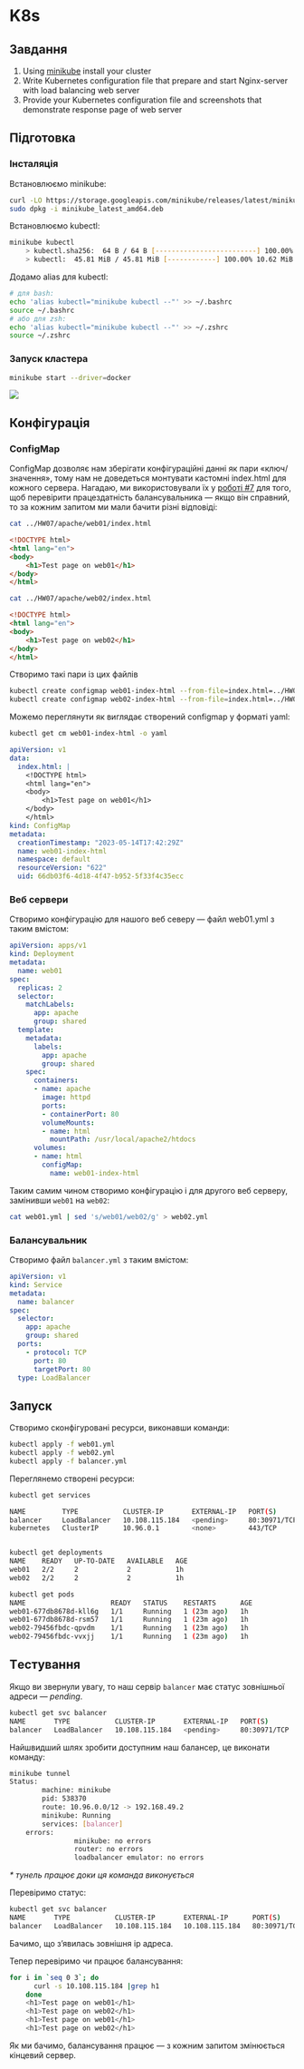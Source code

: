 # K8s
## Завдання

1. Using [minikube](https://minikube.sigs.k8s.io/) install your cluster
2. Write Kubernetes configuration file that prepare and start Nginx-server with load balancing web server
3. Provide your Kubernetes configuration file and screenshots that demonstrate response page of web server

## Підготовка
### Інсталяція
Встановлюємо minikube:
```bash
curl -LO https://storage.googleapis.com/minikube/releases/latest/minikube_latest_amd64.deb
sudo dpkg -i minikube_latest_amd64.deb
```
Встановлюємо kubectl:
```bash
minikube kubectl
    > kubectl.sha256:  64 B / 64 B [-------------------------] 100.00% ? p/s 0s
    > kubectl:  45.81 MiB / 45.81 MiB [------------] 100.00% 10.62 MiB p/s 4.5s
```
Додамо alias для kubectl:
```bash
# для bash:
echo 'alias kubectl="minikube kubectl --"' >> ~/.bashrc
source ~/.bashrc
# або для zsh:
echo 'alias kubectl="minikube kubectl --"' >> ~/.zshrc
source ~/.zshrc
```
### Запуск кластера

```bash
minikube start --driver=docker
```

![](./images/img_001.png)
<!--
```
😄  minikube v1.30.1 on Ubuntu 22.04
✨  Using the docker driver based on user configuration
📌  Using Docker driver with root privileges
👍  Starting control plane node minikube in cluster minikube
🚜  Pulling base image ...
💾  Downloading Kubernetes v1.26.3 preload ...
    > preloaded-images-k8s-v18-v1...:  397.02 MiB / 397.02 MiB  100.00% 9.66 Mi
    > gcr.io/k8s-minikube/kicbase...:  373.53 MiB / 373.53 MiB  100.00% 4.11 Mi
🔥  Creating docker container (CPUs=2, Memory=3900MB) ...
🐳  Preparing Kubernetes v1.26.3 on Docker 23.0.2 ...
    ▪ Generating certificates and keys ...
    ▪ Booting up control plane ...
    ▪ Configuring RBAC rules ...
🔗  Configuring bridge CNI (Container Networking Interface) ...
    ▪ Using image gcr.io/k8s-minikube/storage-provisioner:v5
🔎  Verifying Kubernetes components...
🌟  Enabled addons: storage-provisioner, default-storageclass
💡  kubectl not found. If you need it, try: 'minikube kubectl -- get pods -A'
🏄  Done! kubectl is now configured to use "minikube" cluster and "default" namespace by default
```
-->
## Конфігурація

### ConfigMap
ConfigMap дозволяє нам зберігати конфігураційні данні як пари «ключ/значення», тому нам не доведеться монтувати кастомні index.html для кожного сервера.
Нагадаю, ми використовували їх у [роботі #7](../HW07/README.md) для того, щоб перевірити працездатність балансувальника — якщо він справний, то за кожним запитом ми мали бачити різні відповіді:
```bash
cat ../HW07/apache/web01/index.html
```
```html
<!DOCTYPE html>
<html lang="en">
<body>
    <h1>Test page on web01</h1>
</body>
</html>
```
```bash
cat ../HW07/apache/web02/index.html
```
```html
<!DOCTYPE html>
<html lang="en">
<body>
    <h1>Test page on web02</h1>
</body>
</html>
```

Створимо такі пари із цих файлів
```bash
kubectl create configmap web01-index-html --from-file=index.html=../HW07/apache/web01/index.html
kubectl create configmap web02-index-html --from-file=index.html=../HW07/apache/web02/index.html
```
Можемо переглянути як виглядає створений configmap у форматі yaml:
```bash
kubectl get cm web01-index-html -o yaml
```
```yaml
apiVersion: v1
data:
  index.html: |
    <!DOCTYPE html>
    <html lang="en">
    <body>
        <h1>Test page on web01</h1>
    </body>
    </html>
kind: ConfigMap
metadata:
  creationTimestamp: "2023-05-14T17:42:29Z"
  name: web01-index-html
  namespace: default
  resourceVersion: "622"
  uid: 66db03f6-4d18-4f47-b952-5f33f4c35ecc
```

### Веб сервери

Створимо конфігурацію для нашого веб северу — файл web01.yml з таким вмістом:

```yaml
apiVersion: apps/v1
kind: Deployment
metadata:
  name: web01
spec:
  replicas: 2
  selector:
    matchLabels:
      app: apache
      group: shared
  template:
    metadata:
      labels:
        app: apache
        group: shared
    spec:
      containers:
      - name: apache
        image: httpd
        ports:
        - containerPort: 80
        volumeMounts:
        - name: html
          mountPath: /usr/local/apache2/htdocs
      volumes:
      - name: html
        configMap:
          name: web01-index-html
```

Таким самим чином створимо конфігурацію і для другого веб серверу, замінивши `web01` на `web02`:
```bash
cat web01.yml | sed 's/web01/web02/g' > web02.yml
```

### Балансувальник

Створимо файл `balancer.yml` з таким вмістом:
```yaml
apiVersion: v1
kind: Service
metadata:
  name: balancer
spec:
  selector:
    app: apache
    group: shared
  ports:
    - protocol: TCP
      port: 80
      targetPort: 80
  type: LoadBalancer
```

## Запуск

Створимо сконфігуровані ресурси, виконавши команди:
```bash
kubectl apply -f web01.yml
kubectl apply -f web02.yml
kubectl apply -f balancer.yml
```

Переглянемо створені ресурси:
```bash
kubectl get services

NAME         TYPE           CLUSTER-IP       EXTERNAL-IP   PORT(S)        AGE
balancer     LoadBalancer   10.108.115.184   <pending>     80:30971/TCP   1h
kubernetes   ClusterIP      10.96.0.1        <none>        443/TCP        1h


kubectl get deployments
NAME    READY   UP-TO-DATE   AVAILABLE   AGE
web01   2/2     2            2           1h
web02   2/2     2            2           1h

kubectl get pods
NAME                     READY   STATUS    RESTARTS      AGE
web01-677db8678d-kll6g   1/1     Running   1 (23m ago)   1h
web01-677db8678d-rsm57   1/1     Running   1 (23m ago)   1h
web02-79456fbdc-qpvdm    1/1     Running   1 (23m ago)   1h
web02-79456fbdc-vvxjj    1/1     Running   1 (23m ago)   1h
```


## Tестування
Якщо ви звернули увагу, то наш сервір `balancer` має статус зовнішньої адреси — _pending_.
```bash
kubectl get svc balancer
NAME       TYPE           CLUSTER-IP       EXTERNAL-IP   PORT(S)        AGE
balancer   LoadBalancer   10.108.115.184   <pending>     80:30971/TCP   1h
```

Найшвидший шлях зробити доступним наш балансер, це виконати команду:
```bash
minikube tunnel
Status:
        machine: minikube
        pid: 538370
        route: 10.96.0.0/12 -> 192.168.49.2
        minikube: Running
        services: [balancer]
    errors: 
                minikube: no errors
                router: no errors
                loadbalancer emulator: no errors
```
_* тунель працює доки ця команда виконується_


Перевіримо статус:
```bash
kubectl get svc balancer
NAME       TYPE           CLUSTER-IP       EXTERNAL-IP      PORT(S)        AGE
balancer   LoadBalancer   10.108.115.184   10.108.115.184   80:30971/TCP   1h
```
Бачимо, що з’явилась зовнішня ip адреса.

Тепер перевіримо чи працює балансування:
```bash
for i in `seq 0 3`; do
      curl -s 10.108.115.184 |grep h1
    done
    <h1>Test page on web01</h1>
    <h1>Test page on web02</h1>
    <h1>Test page on web01</h1>
    <h1>Test page on web02</h1>
```

Як ми бачимо, балансування працює — з кожним запитом змінюється кінцевий сервер.
